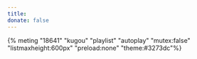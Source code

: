 ```yaml
---
title: 
donate: false
---
```

{% meting "18641" "kugou" "playlist" "autoplay" "mutex:false" "listmaxheight:600px" "preload:none" "theme:#3273dc"%}
